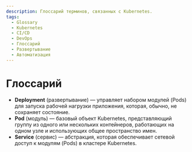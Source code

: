 ```yaml
---
description: Глоссарий терминов, связанных с Kubernetes.
tags:
  - Glossary
  - Kubernetes
  - CI/CD
  - DevOps
  - Глоссарий
  - Развертывание
  - Автоматизация
---
```


# Глоссарий

* **Deployment** (развертывание) — управляет набором модулей (Pods) для запуска рабочей нагрузки приложения, которая, обычно, не сохраняет состояние.
* **Pod** (модуль) — базовый объект Kubernetes, представляющий группу из одного или нескольких контейнеров, работающих на одном узле и использующих общее пространство имен.
* **Service** (сервис) — абстракция, которая обеспечивает сетевой доступ к модулям (Pods) в кластере Kubernetes.
